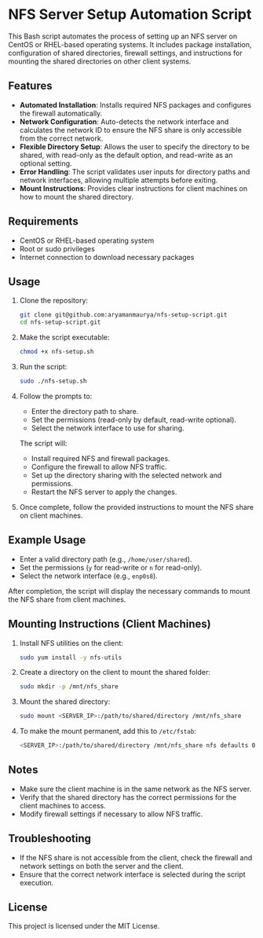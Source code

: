 
# NFS Server Setup Automation Script

This Bash script automates the process of setting up an NFS server on CentOS or RHEL-based operating systems. It includes package installation, configuration of shared directories, firewall settings, and instructions for mounting the shared directories on other client systems.

## Features
- **Automated Installation**: Installs required NFS packages and configures the firewall automatically.
- **Network Configuration**: Auto-detects the network interface and calculates the network ID to ensure the NFS share is only accessible from the correct network.
- **Flexible Directory Setup**: Allows the user to specify the directory to be shared, with read-only as the default option, and read-write as an optional setting.
- **Error Handling**: The script validates user inputs for directory paths and network interfaces, allowing multiple attempts before exiting.
- **Mount Instructions**: Provides clear instructions for client machines on how to mount the shared directory.

## Requirements
- CentOS or RHEL-based operating system
- Root or sudo privileges
- Internet connection to download necessary packages

## Usage
1. Clone the repository:
    ```bash
    git clone git@github.com:aryamanmaurya/nfs-setup-script.git
    cd nfs-setup-script.git
    ```

2. Make the script executable:
    ```bash
    chmod +x nfs-setup.sh
    ```

3. Run the script:
    ```bash
    sudo ./nfs-setup.sh
    ```

4. Follow the prompts to:
   - Enter the directory path to share.
   - Set the permissions (read-only by default, read-write optional).
   - Select the network interface to use for sharing.
   
   The script will:
   - Install required NFS and firewall packages.
   - Configure the firewall to allow NFS traffic.
   - Set up the directory sharing with the selected network and permissions.
   - Restart the NFS server to apply the changes.

5. Once complete, follow the provided instructions to mount the NFS share on client machines.

## Example Usage
- Enter a valid directory path (e.g., `/home/user/shared`).
- Set the permissions (`y` for read-write or `n` for read-only).
- Select the network interface (e.g., `enp0s8`).

After completion, the script will display the necessary commands to mount the NFS share from client machines.

## Mounting Instructions (Client Machines)
1. Install NFS utilities on the client:
    ```bash
    sudo yum install -y nfs-utils
    ```

2. Create a directory on the client to mount the shared folder:
    ```bash
    sudo mkdir -p /mnt/nfs_share
    ```

3. Mount the shared directory:
    ```bash
    sudo mount <SERVER_IP>:/path/to/shared/directory /mnt/nfs_share
    ```

4. To make the mount permanent, add this to `/etc/fstab`:
    ```bash
    <SERVER_IP>:/path/to/shared/directory /mnt/nfs_share nfs defaults 0 0
    ```

## Notes
- Make sure the client machine is in the same network as the NFS server.
- Verify that the shared directory has the correct permissions for the client machines to access.
- Modify firewall settings if necessary to allow NFS traffic.

## Troubleshooting
- If the NFS share is not accessible from the client, check the firewall and network settings on both the server and the client.
- Ensure that the correct network interface is selected during the script execution.

## License
This project is licensed under the MIT License.
